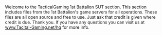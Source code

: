 ﻿Welcome to the TacticalGaming 1st Battalion SUT section. This section includes files from the 1st Battalion's game servers for all operations. These files are all open source and free to use. Just ask that credit is given where credit is due. Thank you.
If you have any questions you can visit us at www.Tacital-Gaming.net/hq for more info.

